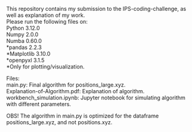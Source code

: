 This repository contains my submission to the IPS-coding-challenge, as well as explanation of my work.  
Please run the following files on:  
Python 3.12.0  
Numpy 2.0.0  
Numba 0.60.0  
*pandas 2.2.3  
*Matplotlib 3.10.0  
*openpyxl 3.1.5  
*Only for plotting/visualization.

Files:  
main.py: Final algorithm for positions_large.xyz.  
Explanation-of-Algorithm.pdf: Explanation of algorithm.  
workbench_simulation.ipynb: Jupyter notebook for simulating algorithm with different parameters.

OBS! The algorithm in main.py is optimized for the dataframe positions_large.xyz, and not positions.xyz.

